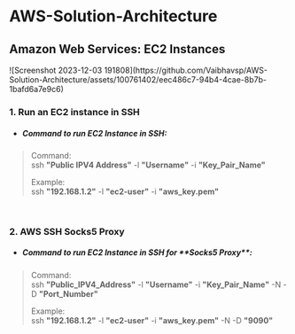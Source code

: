 # AWS-Solution-Architecture

<h2> Amazon Web Services: EC2 Instances </h2>
![Screenshot 2023-12-03 191808](https://github.com/Vaibhavsp/AWS-Solution-Architecture/assets/100761402/eec486c7-94b4-4cae-8b7b-1bafd6a7e9c6)
  
<h3>1. Run an EC2 instance in SSH</h3>

- <h5>Command to run EC2 Instance in SSH:</h5>

> Command:<br>
> ssh **"Public IPV4 Address"** -l **"Username"** -i **"Key_Pair_Name"**
> 
> Example:<br>
> ssh **"192.168.1.2"** -l **"ec2-user"** -i **"aws_key.pem"**
<br>


<h3>2. AWS SSH Socks5 Proxy</h3>


- <h5>Command to run EC2 Instance in SSH for **Socks5 Proxy**:</h5>

> Command:<br>
> ssh **"Public_IPV4_Address"** -l **"Username"** -i **"Key_Pair_Name"** -N -D **"Port_Number"**
>
> Example:<br>
> ssh **"192.168.1.2"** -l **"ec2-user"** -i **"aws_key.pem"** -N -D **"9090"**

